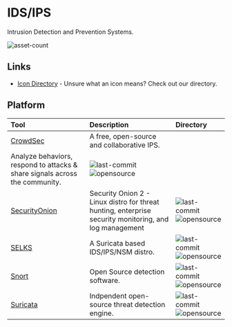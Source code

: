 # IDS/IPS

Intrusion Detection and Prevention Systems.

![asset-count](https://img.shields.io/badge/Tools%20%26%20Resources%20Available-5-947cb0?style=for-the-badge)

## Links <!-- {docsify-ignore} -->

- [Icon Directory](../ICONS.md) - Unsure what an icon means? Check out our directory.

## Platform

| Tool | Description | Directory |
| :--- | :--- | :--- |
| [CrowdSec](https://github.com/crowdsecurity/crowdsec) | A free, open-source and collaborative IPS.
Analyze behaviors, respond to attacks & share signals across the community. | ![last-commit](https://img.shields.io/github/last-commit/crowdsecurity/crowdsec?color=947cb0&style=flat-square) ![opensource](https://raw.githubusercontent.com/InfosecHouse/InfosecHouse/main/docs/icons/opensource.png) |
| [SecurityOnion](https://github.com/Security-Onion-Solutions/securityonion) |   Security Onion 2 - Linux distro for threat hunting, enterprise security monitoring, and log management | ![last-commit](https://img.shields.io/github/last-commit/Security-Onion-Solutions/securityonion?color=947cb0&style=flat-square) ![opensource](https://raw.githubusercontent.com/InfosecHouse/InfosecHouse/main/docs/icons/opensource.png) |
| [SELKS](https://github.com/StamusNetworks/SELKS) | A Suricata based IDS/IPS/NSM distro.  | ![last-commit](https://img.shields.io/github/last-commit/StamusNetworks/SELKS?color=947cb0&style=flat-square) ![opensource](https://raw.githubusercontent.com/InfosecHouse/InfosecHouse/main/docs/icons/opensource.png) |
| [Snort](https://github.com/snort3/snort3) | Open Source detection software. | ![last-commit](https://img.shields.io/github/last-commit/snort3/snort3?color=947cb0&style=flat-square) ![opensource](https://raw.githubusercontent.com/InfosecHouse/InfosecHouse/main/docs/icons/opensource.png) |
| [Suricata](https://github.com/OISF/suricata) | Indpendent open-source threat detection engine. | ![last-commit](https://img.shields.io/github/last-commit/OISF/suricata?color=947cb0&style=flat-square) ![opensource](https://raw.githubusercontent.com/InfosecHouse/InfosecHouse/main/docs/icons/opensource.png) |
